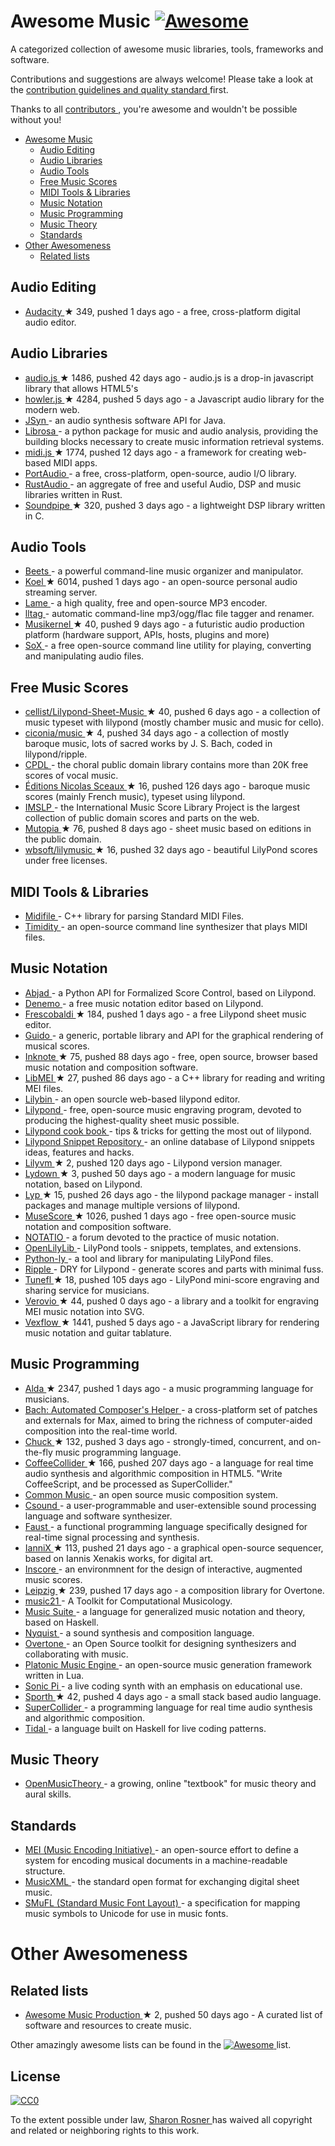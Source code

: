<h1>
 Awesome Music
 <a href="https://github.com/sindresorhus/awesome">
  <img alt="Awesome" src="https://cdn.rawgit.com/sindresorhus/awesome/d7305f38d29fed78fa85652e3a63e154dd8e8829/media/badge.svg"/>
 </a>
</h1>
<p>
 A categorized collection of awesome music libraries, tools, frameworks and software.
</p>
<p>
 Contributions and suggestions are always welcome! Please take a look at the
 <a href="https://github.com/ciconia/awesome-music/blob/master/CONTRIBUTING.md">
  contribution guidelines and quality standard
 </a>
 first.
</p>
<p>
 Thanks to all
 <a href="https://github.com/ciconia/awesome-music/graphs/contributors">
  contributors
 </a>
 , you're awesome and wouldn't be possible without you!
</p>
<ul>
 <li>
  <a href="#awesome-music">
   Awesome Music
  </a>
  <ul>
   <li>
    <a href="#audio-editing">
     Audio Editing
    </a>
   </li>
   <li>
    <a href="#audio-libraries">
     Audio Libraries
    </a>
   </li>
   <li>
    <a href="#audio-tools">
     Audio Tools
    </a>
   </li>
   <li>
    <a href="#free-music-scores">
     Free Music Scores
    </a>
   </li>
   <li>
    <a href="#midi-tools-libraries">
     MIDI Tools & Libraries
    </a>
   </li>
   <li>
    <a href="#music-notation">
     Music Notation
    </a>
   </li>
   <li>
    <a href="#music-programming">
     Music Programming
    </a>
   </li>
   <li>
    <a href="#music-theory">
     Music Theory
    </a>
   </li>
   <li>
    <a href="#standards">
     Standards
    </a>
   </li>
  </ul>
 </li>
 <li>
  <a href="#other-awesomeness">
   Other Awesomeness
  </a>
  <ul>
   <li>
    <a href="#related-lists">
     Related lists
    </a>
   </li>
  </ul>
 </li>
</ul>
<h2>
 Audio Editing
</h2>
<ul>
 <li>
  <a href="https://github.com/audacity/audacity">
   Audacity
  </a>
  <span>
   &#9733 349, pushed 1 days ago
  </span>
  - a free, cross-platform digital audio editor.
 </li>
</ul>
<h2>
 Audio Libraries
</h2>
<ul>
 <li>
  <a href="https://github.com/kolber/audiojs">
   audio.js
  </a>
  <span>
   &#9733 1486, pushed 42 days ago
  </span>
  - audio.js is a drop-in javascript library that allows HTML5's <audio> tag to be used anywhere.
 </li>
 <li>
  <a href="https://github.com/goldfire/howler.js">
   howler.js
  </a>
  <span>
   &#9733 4284, pushed 5 days ago
  </span>
  - a Javascript audio library for the modern web.
 </li>
 <li>
  <a href="http://www.softsynth.com/jsyn/">
   JSyn
  </a>
  - an audio synthesis software API for Java.
 </li>
 <li>
  <a href="http://bmcfee.github.io/librosa/">
   Librosa
  </a>
  - a python package for music and audio analysis, providing the building blocks necessary to create music information retrieval systems.
 </li>
 <li>
  <a href="https://github.com/mudcube/MIDI.js">
   midi.js
  </a>
  <span>
   &#9733 1774, pushed 12 days ago
  </span>
  - a framework for creating web-based MIDI apps.
 </li>
 <li>
  <a href="http://www.portaudio.com/">
   PortAudio
  </a>
  - a free, cross-platform, open-source, audio I/O library.
 </li>
 <li>
  <a href="https://github.com/RustAudio">
   RustAudio
  </a>
  - an aggregate of free and useful Audio, DSP and music libraries written in Rust.
 </li>
 <li>
  <a href="https://github.com/PaulBatchelor/Soundpipe">
   Soundpipe
  </a>
  <span>
   &#9733 320, pushed 3 days ago
  </span>
  - a lightweight DSP library written in C.
 </li>
</ul>
<h2>
 Audio Tools
</h2>
<ul>
 <li>
  <a href="http://beets.radbox.org/">
   Beets
  </a>
  - a powerful command-line music organizer and manipulator.
 </li>
 <li>
  <a href="https://github.com/phanan/koel">
   Koel
  </a>
  <span>
   &#9733 6014, pushed 1 days ago
  </span>
  - an open-source personal audio streaming server.
 </li>
 <li>
  <a href="http://lame.sourceforge.net/">
   Lame
  </a>
  - a high quality, free and open-source MP3 encoder.
 </li>
 <li>
  <a href="http://home.gna.org/lltag/">
   lltag
  </a>
  - automatic command-line mp3/ogg/flac file tagger and renamer.
 </li>
 <li>
  <a href="https://github.com/j3ffhubb/musikernel">
   Musikernel
  </a>
  <span>
   &#9733 40, pushed 9 days ago
  </span>
  - a futuristic audio production platform (hardware support, APIs, hosts, plugins and more)
 </li>
 <li>
  <a href="http://sox.sourceforge.net/">
   SoX
  </a>
  - a free open-source command line utility for playing, converting and manipulating audio files.
 </li>
</ul>
<h2>
 Free Music Scores
</h2>
<ul>
 <li>
  <a href="https://github.com/cellist/Lilypond-Sheet-Music">
   cellist/Lilypond-Sheet-Music
  </a>
  <span>
   &#9733 40, pushed 6 days ago
  </span>
  - a collection of music typeset with lilypond (mostly chamber music and music for cello).
 </li>
 <li>
  <a href="https://github.com/ciconia/music">
   ciconia/music
  </a>
  <span>
   &#9733 4, pushed 34 days ago
  </span>
  - a collection of mostly baroque music, lots of sacred works by J. S. Bach, coded in lilypond/ripple.
 </li>
 <li>
  <a href="http://www.cpdl.org/">
   CPDL
  </a>
  - the choral public domain library contains more than 20K free scores of vocal music.
 </li>
 <li>
  <a href="https://github.com/nsceaux/nenuvar">
   Éditions Nicolas Sceaux
  </a>
  <span>
   &#9733 16, pushed 126 days ago
  </span>
  - baroque music scores (mainly French music), typeset using lilypond.
 </li>
 <li>
  <a href="http://imslp.org/">
   IMSLP
  </a>
  - the International Music Score Library Project is the largest collection of public domain scores and parts on the web.
 </li>
 <li>
  <a href="https://github.com/MutopiaProject/MutopiaProject">
   Mutopia
  </a>
  <span>
   &#9733 76, pushed 8 days ago
  </span>
  - sheet music based on editions in the public domain.
 </li>
 <li>
  <a href="https://github.com/wbsoft/lilymusic">
   wbsoft/lilymusic
  </a>
  <span>
   &#9733 16, pushed 32 days ago
  </span>
  - beautiful LilyPond scores under free licenses.
 </li>
</ul>
<h2>
 MIDI Tools & Libraries
</h2>
<ul>
 <li>
  <a href="http://midifile.sapp.org/">
   Midifile
  </a>
  - C++ library for parsing Standard MIDI Files.
 </li>
 <li>
  <a href="http://timidity.sourceforge.net/">
   Timidity
  </a>
  - an open-source command line synthesizer that plays MIDI files.
 </li>
</ul>
<h2>
 Music Notation
</h2>
<ul>
 <li>
  <a href="http://projectabjad.org/">
   Abjad
  </a>
  - a Python API for Formalized Score Control, based on Lilypond.
 </li>
 <li>
  <a href="http://www.denemo.org/">
   Denemo
  </a>
  - a free music notation editor based on Lilypond.
 </li>
 <li>
  <a href="https://github.com/wbsoft/frescobaldi">
   Frescobaldi
  </a>
  <span>
   &#9733 184, pushed 1 days ago
  </span>
  - a free Lilypond sheet music editor.
 </li>
 <li>
  <a href="http://guidolib.sourceforge.net/">
   Guido
  </a>
  - a generic, portable library and API for the graphical rendering of musical scores.
 </li>
 <li>
  <a href="https://github.com/MichalPaszkiewicz/inknote">
   Inknote
  </a>
  <span>
   &#9733 75, pushed 88 days ago
  </span>
  - free, open source, browser based music notation and composition software.
 </li>
 <li>
  <a href="https://github.com/DDMAL/libmei">
   LibMEI
  </a>
  <span>
   &#9733 27, pushed 86 days ago
  </span>
  - a C++ library for reading and writing MEI files.
 </li>
 <li>
  <a href="http://lilybin.com/">
   Lilybin
  </a>
  - an open sourcle web-based lilypond editor.
 </li>
 <li>
  <a href="http://lilypond.org/">
   Lilypond
  </a>
  - free, open-source music engraving program, devoted to producing the highest-quality sheet music possible.
 </li>
 <li>
  <a href="https://github.com/noteflakes/lilypond-cookbook/wiki/">
   Lilypond cook book
  </a>
  - tips & tricks for getting the most out of lilypond.
 </li>
 <li>
  <a href="http://lsr.di.unimi.it/">
   Lilypond Snippet Repository
  </a>
  - an online database of Lilypond snippets ideas, features and hacks.
 </li>
 <li>
  <a href="https://github.com/olsonpm/lilyvm">
   Lilyvm
  </a>
  <span>
   &#9733 2, pushed 120 days ago
  </span>
  - Lilypond version manager.
 </li>
 <li>
  <a href="https://github.com/ciconia/lydown">
   Lydown
  </a>
  <span>
   &#9733 3, pushed 50 days ago
  </span>
  - a modern language for music notation, based on Lilypond.
 </li>
 <li>
  <a href="https://github.com/noteflakes/lyp">
   Lyp
  </a>
  <span>
   &#9733 15, pushed 26 days ago
  </span>
  - the lilypond package manager - install packages and manage multiple versions of lilypond.
 </li>
 <li>
  <a href="https://github.com/musescore/MuseScore">
   MuseScore
  </a>
  <span>
   &#9733 1026, pushed 1 days ago
  </span>
  - free open-source music notation and composition software.
 </li>
 <li>
  <a href="http://notat.io/">
   NOTATIO
  </a>
  - a forum devoted to the practice of music notation.
 </li>
 <li>
  <a href="https://github.com/openlilylib/snippets/">
   OpenLilyLib
  </a>
  - LilyPond tools - snippets, templates, and extensions.
 </li>
 <li>
  <a href="https://pypi.python.org/pypi/python-ly">
   Python-ly
  </a>
  - a tool and library for manipulating LilyPond files.
 </li>
 <li>
  <a href="https://github.com/ciconia/ripple/">
   Ripple
  </a>
  - DRY for Lilypond - generate scores and parts with minimal fuss.
 </li>
 <li>
  <a href="https://github.com/tiredpixel/tunefl">
   Tunefl
  </a>
  <span>
   &#9733 18, pushed 105 days ago
  </span>
  - LilyPond mini-score engraving and sharing service for musicians.
 </li>
 <li>
  <a href="https://github.com/rism-ch/verovio">
   Verovio
  </a>
  <span>
   &#9733 44, pushed 0 days ago
  </span>
  - a library and a toolkit for engraving MEI music notation into SVG.
 </li>
 <li>
  <a href="https://github.com/0xfe/vexflow">
   Vexflow
  </a>
  <span>
   &#9733 1441, pushed 5 days ago
  </span>
  - a JavaScript library for rendering music notation and guitar tablature.
 </li>
</ul>
<h2>
 Music Programming
</h2>
<ul>
 <li>
  <a href="https://github.com/alda-lang/alda">
   Alda
  </a>
  <span>
   &#9733 2347, pushed 1 days ago
  </span>
  - a music programming language for musicians.
 </li>
 <li>
  <a href="http://www.bachproject.net/">
   Bach: Automated Composer's Helper
  </a>
  - a cross-platform set of patches and externals for Max, aimed to bring the richness of computer-aided composition into the real-time world.
 </li>
 <li>
  <a href="https://github.com/ccrma/chuck">
   Chuck
  </a>
  <span>
   &#9733 132, pushed 3 days ago
  </span>
  - strongly-timed, concurrent, and on-the-fly music programming language.
 </li>
 <li>
  <a href="https://github.com/mohayonao/CoffeeCollider">
   CoffeeCollider
  </a>
  <span>
   &#9733 166, pushed 207 days ago
  </span>
  - a language for real time audio synthesis and algorithmic composition in HTML5. "Write CoffeeScript, and be processed as SuperCollider."
 </li>
 <li>
  <a href="http://commonmusic.sourceforge.net/">
   Common Music
  </a>
  - an open source music composition system.
 </li>
 <li>
  <a href="http://csound.github.io/">
   Csound
  </a>
  - a user-programmable and user-extensible sound processing language and software synthesizer.
 </li>
 <li>
  <a href="http://faust.grame.fr/about/">
   Faust
  </a>
  - a functional programming language specifically designed for real-time signal processing and synthesis.
 </li>
 <li>
  <a href="https://github.com/iannix/IanniX">
   IanniX
  </a>
  <span>
   &#9733 113, pushed 21 days ago
  </span>
  - a graphical open-source sequencer, based on Iannis Xenakis works, for digital art.
 </li>
 <li>
  <a href="http://inscore.sourceforge.net/">
   Inscore
  </a>
  - an environmnent for the design of interactive, augmented music scores.
 </li>
 <li>
  <a href="https://github.com/ctford/leipzig">
   Leipzig
  </a>
  <span>
   &#9733 239, pushed 17 days ago
  </span>
  - a composition library for Overtone.
 </li>
 <li>
  <a href="http://web.mit.edu/music21/">
   music21
  </a>
  - A Toolkit for Computational Musicology.
 </li>
 <li>
  <a href="http://music-suite.github.io/docs/ref/">
   Music Suite
  </a>
  - a language for generalized music notation and theory, based on Haskell.
 </li>
 <li>
  <a href="https://www.cs.cmu.edu/~music/nyquist/">
   Nyquist
  </a>
  - a sound synthesis and composition language.
 </li>
 <li>
  <a href="https://github.com/overtone/overtone/">
   Overtone
  </a>
  - an Open Source toolkit for designing synthesizers and collaborating with music.
 </li>
 <li>
  <a href="http://www.platonicmusicengine.com/">
   Platonic Music Engine
  </a>
  - an open-source music generation framework written in Lua.
 </li>
 <li>
  <a href="http://sonic-pi.net/">
   Sonic Pi
  </a>
  - a live coding synth with an emphasis on educational use.
 </li>
 <li>
  <a href="https://github.com/PaulBatchelor/Sporth">
   Sporth
  </a>
  <span>
   &#9733 42, pushed 4 days ago
  </span>
  - a small stack based audio language.
 </li>
 <li>
  <a href="http://supercollider.github.io/">
   SuperCollider
  </a>
  - a programming language for real time audio synthesis and algorithmic composition.
 </li>
 <li>
  <a href="http://tidal.lurk.org/">
   Tidal
  </a>
  - a language built on Haskell for live coding patterns.
 </li>
</ul>
<h2>
 Music Theory
</h2>
<ul>
 <li>
  <a href="http://openmusictheory.com/">
   OpenMusicTheory
  </a>
  - a growing, online "textbook" for music theory and aural skills.
 </li>
</ul>
<h2>
 Standards
</h2>
<ul>
 <li>
  <a href="http://music-encoding.org/">
   MEI (Music Encoding Initiative)
  </a>
  - an open-source effort to define a system for encoding musical documents in a machine-readable structure.
 </li>
 <li>
  <a href="http://www.musicxml.com/">
   MusicXML
  </a>
  - the standard open format for exchanging digital sheet music.
 </li>
 <li>
  <a href="http://www.smufl.org/">
   SMuFL (Standard Music Font Layout)
  </a>
  - a specification for mapping music symbols to Unicode for use in music fonts.
 </li>
</ul>
<h1>
 Other Awesomeness
</h1>
<h2>
 Related lists
</h2>
<ul>
 <li>
  <a href="https://github.com/adius/awesome-music-production">
   Awesome Music Production
  </a>
  <span>
   &#9733 2, pushed 50 days ago
  </span>
  - A curated list of software and resources to create music.
 </li>
</ul>
<p>
 Other amazingly awesome lists can be found in the
 <a href="https://github.com/sindresorhus/awesome">
  <img alt="Awesome" src="https://cdn.rawgit.com/sindresorhus/awesome/d7305f38d29fed78fa85652e3a63e154dd8e8829/media/badge.svg"/>
 </a>
 list.
</p>
<h2>
 License
</h2>
<p>
 <a href="https://creativecommons.org/publicdomain/zero/1.0/">
  <img alt="CC0" src="https://i.creativecommons.org/p/zero/1.0/88x31.png"/>
 </a>
</p>
<p>
 To the extent possible under law,
 <a href="http://github.com/ciconia">
  Sharon Rosner
 </a>
 has waived all copyright and related or neighboring rights to this work.
</p>

